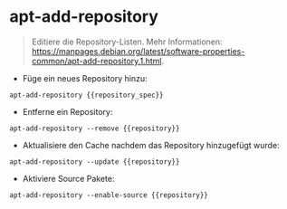 # apt-add-repository

> Editiere die Repository-Listen.
> Mehr Informationen: <https://manpages.debian.org/latest/software-properties-common/apt-add-repository.1.html>.

- Füge ein neues Repository hinzu:

`apt-add-repository {{repository_spec}}`

- Entferne ein Repository:

`apt-add-repository --remove {{repository}}`

- Aktualisiere den Cache nachdem das Repository hinzugefügt wurde:

`apt-add-repository --update {{repository}}`

- Aktiviere Source Pakete:

`apt-add-repository --enable-source {{repository}}`

